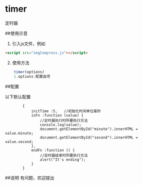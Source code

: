 # timer
定时器

##使用示意

1. 引入js文件，例如

``` html
<script src="imgCompress.js"></script>
```

2. 使用方法
``` javascript
    timer(options)
    1.options:配置选项
```

##配置

以下默认配置
``` options
        {
            initTime :5,   //初始化时间单位毫秒
            inFn :function (value) {
                //定时器执行时所要执行方法
                console.log(value);
                document.getElementById("minute").innerHTML = value.minute;
                document.getElementById("second").innerHTML = value.second;
            },
            endFn :function () {
                //定时器结束时所要执行方法
                alert("It's ending");
            }
        }
```

##说明
有问题，欢迎提出
